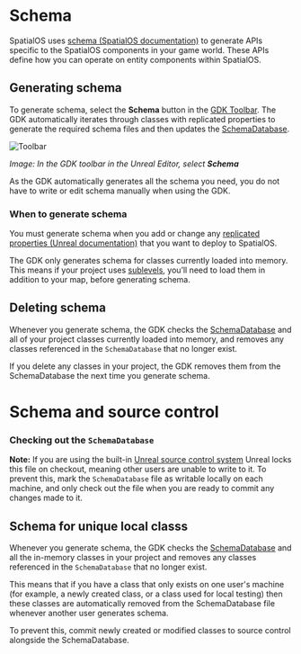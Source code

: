 # Schema

SpatialOS uses [schema (SpatialOS documentation)](https://docs.improbable.io/reference/latest/shared/concepts/schema#schema) to generate APIs specific to the SpatialOS components in your game world. These APIs define how you can operate on entity components within SpatialOS. 

## Generating schema

To generate schema, select the **Schema** button in the [GDK Toolbar]({{urlRoot}}/content/toolbars#buttons). The GDK automatically iterates through classes with replicated properties to generate the required schema files and then updates the [SchemaDatabase]({{urlRoot}}/content/glossary#schemadatabase).

![Toolbar]({{assetRoot}}assets/screen-grabs/toolbar/schema-button.png)

_Image: In the GDK toolbar in the Unreal Editor, select **Schema**_

As the GDK automatically generates all the schema you need, you do not have to write or edit schema manually when using the GDK.

### When to generate schema

You must generate schema when you add or change any [replicated properties (Unreal documentation)](https://docs.unrealengine.com/en-US/Gameplay/Networking/Actors/Properties) that you want to deploy to SpatialOS.

The GDK only generates schema for classes currently loaded into memory. This means if your project uses [sublevels](<https://docs.unrealengine.com/en-us/Engine/Levels/LevelsWindow>), you’ll need to load them in addition to your map, before generating schema.

## Deleting schema

Whenever you generate schema, the GDK checks the [SchemaDatabase]({{urlRoot}}/content/glossary#schemadatabase) and all of your project classes currently loaded into memory, and removes any classes referenced in the `SchemaDatabase` that no longer exist.

If you delete any classes in your project, the GDK removes them from the SchemaDatabase the next time you generate schema.

# Schema and source control 

### Checking out the `SchemaDatabase`

**Note:** If you are using the built-in [Unreal source control system](https://docs.unrealengine.com/en-US/Engine/UI/SourceControl) Unreal locks this file on checkout, meaning other users are unable to write to it. To prevent this, mark the `SchemaDatabase` file as writable locally on each machine, and only check out the file when you are ready to commit any changes made to it. 

## Schema for unique local classs

Whenever you generate schema, the GDK checks the [SchemaDatabase]({{urlRoot}}/content/glossary#schemadatabase) and all the in-memory classes in your project and removes any classes referenced in the `SchemaDatabase` that no longer exist.

This means that if you have a class that only exists on one user's machine (for example, a newly created class, or a class used for local testing) then these classes are automatically removed from the SchemaDatabase file whenever another user generates schema. 

To prevent this, commit newly created or modified classes to source control alongside the SchemaDatabase. 
